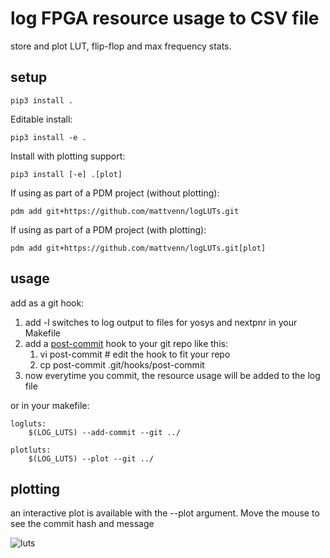 # log FPGA resource usage to CSV file

store and plot LUT, flip-flop and max frequency stats.

## setup

    pip3 install .

Editable install:

    pip3 install -e .

Install with plotting support:

    pip3 install [-e] .[plot]

If using as part of a PDM project (without plotting):

    pdm add git+https://github.com/mattvenn/logLUTs.git

If using as part of a PDM project (with plotting):

    pdm add git+https://github.com/mattvenn/logLUTs.git[plot]

## usage

add as a git hook:

1. add -l switches to log output to files for yosys and nextpnr in your Makefile
1. add a [post-commit](post-commit) hook to your git repo like this:
    1. vi post-commit # edit the hook to fit your repo
    1. cp post-commit .git/hooks/post-commit
1. now everytime you commit, the resource usage will be added to the log file

or in your makefile:

    logluts:
        $(LOG_LUTS) --add-commit --git ../

    plotluts:
        $(LOG_LUTS) --plot --git ../

## plotting

an interactive plot is available with the --plot argument. 
Move the mouse to see the commit hash and message

![luts](luts.png)
